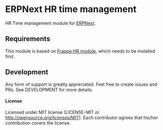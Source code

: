 # ERPNext HR time management

HR Time management module for [ERPNext](https://erpnext.com/). 

## Requirements

This module is based on [Frappe HR module](https://github.com/frappe/hrms), which needs to be installed first.

## Development
Any form of support is greatly appreciated. Feel free to create issues and PRs. See DEVELOPMENT for more details.

#### License
Licensed under MIT license (LICENSE-MIT or http://opensource.org/licenses/MIT).
Each contributor agrees that his/her contribution covers the license.
